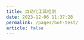 ```yaml
---
title: 自动化工具检测
date: 2023-12-06 11:37:28
permalink: /pages/bot-test/
article: false
---
```


<BotTest />
